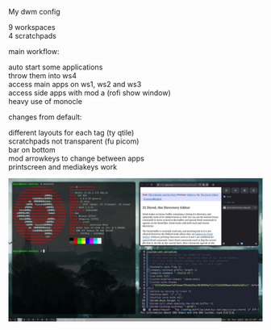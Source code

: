 My dwm config

9 workspaces\
4 scratchpads

main workflow:

auto start some applications\
throw them into ws4\
access main apps on ws1, ws2 and ws3\
access side apps with mod a (rofi show window)\
heavy use of monocle

changes from default:

different layouts for each tag (ty qtile)\
scratchpads not transparent (fu picom)\
bar on bottom\
mod arrowkeys to change between apps\
printscreen and mediakeys work

![dwm](https://github.com/kenoiobi/dwm/blob/main/dwm.jpeg)

